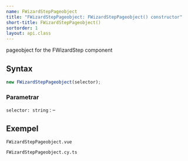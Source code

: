 ```yaml
---
name: FWizardStepPageobject
title: "FWizardStepPageobject: FWizardStepPageobject() constructor"
short-title: FWizardStepPageobject()
sortorder: 1
layout: api.class
---
```


pageobject for the FWizardStep component

## Syntax

```ts nocompile nolint
new FWizardStepPageobject(selector);
```

### Parametrar

`selector: string`
: &ndash;

## Exempel

```import static
FWizardStepPageobject.vue
```

```import
FWizardStepPageobject.cy.ts
```
